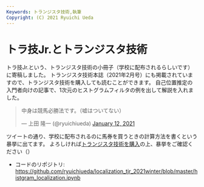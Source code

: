 ```yaml
---
Keywords: トランジスタ技術,執筆
Copyright: (C) 2021 Ryuichi Ueda
---
```


# トラ技Jr.とトランジスタ技術

トラ技Jr.という、トランジスタ技術の小冊子（学校に配布されるらしいです）に寄稿しました。
トランジスタ技術本誌（2021年2月号）にも掲載されていますので、トランジスタ技術を購入しても読むことができます。
自己位置推定の入門者向けの記事で、1次元のヒストグラムフィルタの例を出して解説を入れました。


<blockquote class="twitter-tweet"><p lang="ja" dir="ltr">中身は競馬必勝法です。（嘘はついてない）</p>&mdash; 上田 隆一 (@ryuichiueda) <a href="https://twitter.com/ryuichiueda/status/1348951414588854273?ref_src=twsrc%5Etfw">January 12, 2021</a></blockquote> <script async src="https://platform.twitter.com/widgets.js" charset="utf-8"></script>

ツイートの通り、学校に配布されるのに馬券を買うときの計算方法を書くという暴挙に出てます。
よろしければ[トランジスタ技術を購入](https://amzn.to/3oNDf2s)の上、暴挙をご確認ください（）


* コードのリポジトリ: https://github.com/ryuichiueda/localization_tjr_2021winter/blob/master/histgram_localization.ipynb




